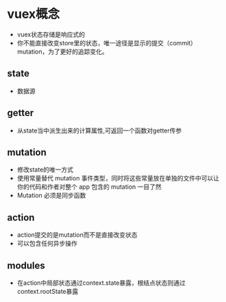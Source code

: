# vuex概念
- vuex状态存储是响应式的
- 你不能直接改变store里的状态，唯一途径是显示的提交（commit）mutation，为了更好的追踪变化。
## state
- 数据源
## getter
- 从state当中派生出来的计算属性,可返回一个函数对getter传参
## mutation
- 修改state的唯一方式
- 使用常量替代 mutation 事件类型，同时将这些常量放在单独的文件中可以让你的代码和作者对整个 app 包含的 mutation 一目了然
- Mutation 必须是同步函数
## action
- action提交的是mutation而不是直接改变状态
- 可以包含任何异步操作
## modules
- 在action中局部状态通过context.state暴露，根结点状态则通过context.rootState暴露

